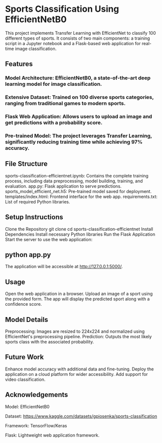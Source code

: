 # Sports Classification Using EfficientNetB0
This project implements Transfer Learning with EfficientNet to classify 100 different types of sports. It consists of two main components: a training script in a Jupyter notebook and a Flask-based web application for real-time image classification.

## Features
### Model Architecture: EfficientNetB0, a state-of-the-art deep learning model for image classification.
### Extensive Dataset: Trained on 100 diverse sports categories, ranging from traditional games to modern sports.
### Flask Web Application: Allows users to upload an image and get predictions with a probability score.
### Pre-trained Model: The project leverages Transfer Learning, significantly reducing training time while achieving 97% accuracy.

## File Structure
sports-classification-efficientnet.ipynb: Contains the complete training process, including data preprocessing, model building, training, and evaluation.
app.py: Flask application to serve predictions.
sports_model_efficient_net.h5: Pre-trained model saved for deployment.
templates/index.html: Frontend interface for the web app.
requirements.txt: List of required Python libraries.

## Setup Instructions
Clone the Repository
git clone <repository-url>
cd sports-classification-efficientnet
Install Dependencies
Install necessary Python libraries
Run the Flask Application
Start the server to use the web application:

## python app.py
The application will be accessible at http://127.0.0.1:5000/.
## Usage
Open the web application in a browser.
Upload an image of a sport using the provided form.
The app will display the predicted sport along with a confidence score.
## Model Details
Preprocessing: Images are resized to 224x224 and normalized using EfficientNet's preprocessing pipeline.
Prediction: Outputs the most likely sports class with the associated probability.
## Future Work
Enhance model accuracy with additional data and fine-tuning.
Deploy the application on a cloud platform for wider accessibility.
Add support for video classification.
## Acknowledgements
Model: EfficientNetB0

Dataset: https://www.kaggle.com/datasets/gpiosenka/sports-classification

Framework: TensorFlow/Keras

Flask: Lightweight web application framework.
